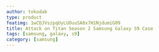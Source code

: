 ```yaml
---
author: tokodab
type: product
featimg: 1wCDJVszpqUyLUOuuSA8x7H1NjdumiG09
title: Attack on Titan Season 2 Samsung Galaxy S9 Case
tags: [samsung, galaxy, s9]
category: [samsung]
---
```

